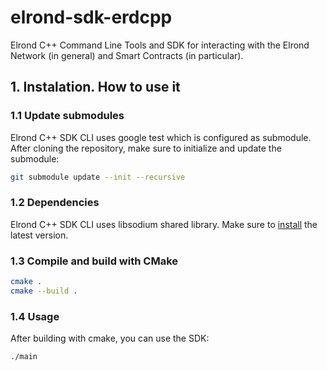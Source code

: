 # elrond-sdk-erdcpp
Elrond C++ Command Line Tools and SDK for interacting with the Elrond Network (in general) and Smart Contracts (in particular).

## 1. Instalation. How to use it

### 1.1 Update submodules
Elrond C++ SDK CLI uses google test which is configured as submodule. After cloning the repository, make sure to initialize and update the submodule:
```bash
git submodule update --init --recursive
```

### 1.2 Dependencies
Elrond C++ SDK CLI uses libsodium shared library. Make sure to [install](https://doc.libsodium.org/installation) the latest version.

### 1.3 Compile and build with CMake
```bash
cmake .
cmake --build .
```

### 1.4 Usage
After building with cmake, you can use the SDK:
```bash
./main
```

